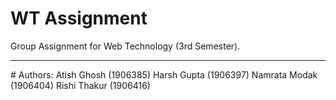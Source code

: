 # WT Assignment
Group Assignment for Web Technology (3rd Semester).
<hr>
# Authors:
Atish Ghosh (1906385)
Harsh Gupta (1906397)
Namrata Modak (1906404)
Rishi Thakur (1906416)
